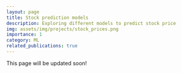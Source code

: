 ```yaml
---
layout: page
title: Stock prediction models
description: Exploring different models to predict stock price
img: assets/img/projects/stock_prices.png
importance: 1
category: ML
related_publications: true
---
```


This page will be updated soon!
